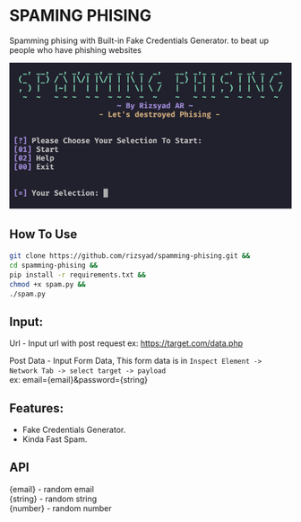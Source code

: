 # SPAMING PHISING

Spamming phising with Built-in Fake Credentials Generator. to beat up people who have phishing websites

![Banner](banner.png)

## How To Use

```bash
git clone https://github.com/rizsyad/spamming-phising.git &&
cd spamming-phising &&
pip install -r requirements.txt &&
chmod +x spam.py &&
./spam.py
```

## Input:

Url - Input url with post request ex: https://target.com/data.php

Post Data - Input Form Data, This form data is in `Inspect Element -> Network Tab -> select target -> payload` <br />
ex: email={email}&password={string}

## Features:

- Fake Credentials Generator.
- Kinda Fast Spam.

## API

{email} - random email <br />
{string} - random string <br />
{number} - random number <br />
